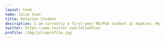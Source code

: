 ```yaml
---
layout: team
name: Julie Xian
title: Rotation Student
description: I am currently a first-year MD/PhD student at Hopkins. My research interests are in leveraging computational approaches to understand the role of genetics and gene expression in human disease. Outside of the lab, I enjoy running, soccer, climbing, anything outdoors, reading, coffee :)
twitter: https://www.twitter.com/JulieXXian
profile: /img/julieprofile.jpg
---
```

